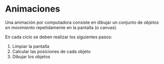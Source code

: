 # Animaciones

Una animación por computadora consiste en dibujar un conjunto de *objetos en
movimiento* repetidamente en la pantalla (o canvas).

En cada ciclo se deben realizar los siguientes pasos:

1. Limpiar la pantalla
2. Calcular las posiciones de cada objeto
3. Dibujar los objetos

